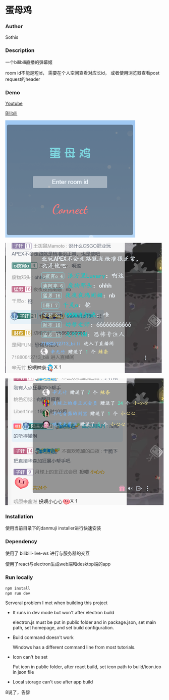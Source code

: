 # 蛋母鸡

### Author

Sothis

### Description

一个bilibili直播的弹幕姬

room id不能是短id， 需要在个人空间查看对应长id， 或者使用浏览器查看post request的header

### Demo

[Youtube](https://youtu.be/BsSbLYqn9d8)

[Bilibili](https://www.bilibili.com/video/BV1Xq4y1S7co/)

![image-20210824035723788](https://raw.githubusercontent.com/Sothis-baka/danmuji/main/sources/screenshot1.png)

![image-20210824040045435](https://raw.githubusercontent.com/Sothis-baka/danmuji/main/sources/screenshot2.png)

![image-20210824040107176](https://raw.githubusercontent.com/Sothis-baka/danmuji/main/sources/screenshot3.png)



### Installation

使用当前目录下的danmuji installer进行快速安装



### Dependency

使用了 bilibili-live-ws 进行与服务器的交互

使用了react与electron生成web端和desktop端的app



### Run locally

```
npm install
npm run dev
```



Serveral problem I met when building this project

* It runs in dev mode but won't after electron build

  electron.js must be put in public folder and in package.json, set main path, set homepage, and set build configuration.

* Build command doesn't work

  Windows has a different command line from most tutorials.

* Icon can't be set

  Put icon in public folder, after react build, set icon path to build/icon.ico in json file
  
* Local storage can't use after app build



8说了，告辞
